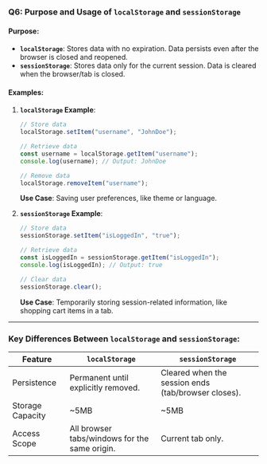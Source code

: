 ### **Q6: Purpose and Usage of `localStorage` and `sessionStorage`**

#### **Purpose**:

- **`localStorage`**: Stores data with no expiration. Data persists even after the browser is closed and reopened.
- **`sessionStorage`**: Stores data only for the current session. Data is cleared when the browser/tab is closed.

#### **Examples**:

1. **`localStorage` Example**:

   ```javascript
   // Store data
   localStorage.setItem("username", "JohnDoe");

   // Retrieve data
   const username = localStorage.getItem("username");
   console.log(username); // Output: JohnDoe

   // Remove data
   localStorage.removeItem("username");
   ```

   **Use Case**: Saving user preferences, like theme or language.

2. **`sessionStorage` Example**:

   ```javascript
   // Store data
   sessionStorage.setItem("isLoggedIn", "true");

   // Retrieve data
   const isLoggedIn = sessionStorage.getItem("isLoggedIn");
   console.log(isLoggedIn); // Output: true

   // Clear data
   sessionStorage.clear();
   ```

   **Use Case**: Temporarily storing session-related information, like shopping cart items in a tab.

---

### **Key Differences Between `localStorage` and `sessionStorage`**:

| Feature          | `localStorage`                                | `sessionStorage`                                    |
| ---------------- | --------------------------------------------- | --------------------------------------------------- |
| Persistence      | Permanent until explicitly removed.           | Cleared when the session ends (tab/browser closes). |
| Storage Capacity | ~5MB                                          | ~5MB                                                |
| Access Scope     | All browser tabs/windows for the same origin. | Current tab only.                                   |
